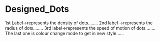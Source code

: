 # Designed_Dots
1st Label->represents the density of dots........
2nd label ->represents the radius of dots........
3rd label->represents the speed of motion of dots........
The last one is colour change mode to get in new style......
